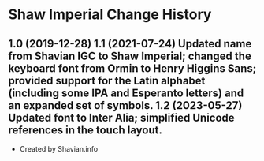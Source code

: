 Shaw Imperial Change History
====================

1.0 (2019-12-28)
1.1 (2021-07-24) Updated name from Shavian IGC to Shaw Imperial; changed the keyboard font from Ormin to Henry Higgins Sans; provided support for the Latin alphabet (including some IPA and Esperanto letters) and an expanded set of symbols.
1.2 (2023-05-27) Updated font to Inter Alia; simplified Unicode references in the touch layout.
----------------
* Created by Shavian.info
